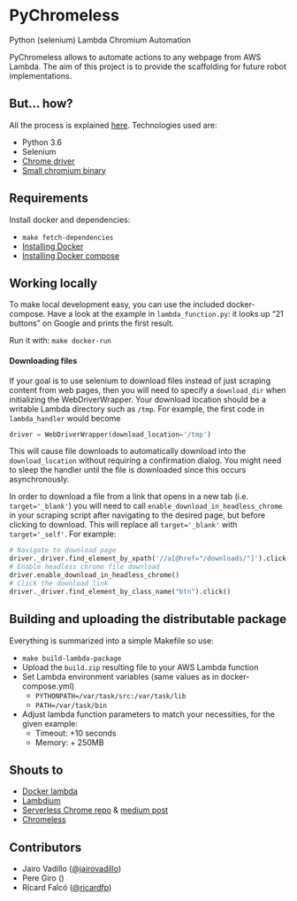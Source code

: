 # PyChromeless

Python (selenium) Lambda Chromium Automation

PyChromeless allows to automate actions to any webpage from AWS Lambda. The aim of this project is to provide
 the scaffolding for future robot implementations.

## But... how?

All the process is explained [here](https://medium.com/21buttons-tech/crawling-thousands-of-products-using-aws-lambda-80332e259de1). Technologies used are:
* Python 3.6
* Selenium
* [Chrome driver](https://sites.google.com/a/chromium.org/chromedriver/)
* [Small chromium binary](https://github.com/adieuadieu/serverless-chrome/releases)

## Requirements

Install docker and dependencies:

* `make fetch-dependencies`
* [Installing Docker](https://docs.docker.com/engine/installation/#get-started)
* [Installing Docker compose](https://docs.docker.com/compose/install/#install-compose)

## Working locally

To make local development easy, you can use the included docker-compose. 
Have a look at the example in `lambda_function.py`: it looks up “21 buttons” on Google and prints the first result. 

Run it with: `make docker-run`

#### Downloading files

If your goal is to use selenium to download files instead of just scraping content from web pages, then
you will need to specify a `download_dir` when initializing the WebDriverWrapper. Your download location 
should be a writable Lambda directory such as `/tmp`. For example, the first code in 
`lambda_handler` would become 

```python
driver = WebDriverWrapper(download_location='/tmp')
```

This will cause file downloads to automatically download into the `download_location` without 
requiring a confirmation dialog. You might need to sleep the handler until the file is downloaded
since this occurs asynchronously.

In order to download a file from a link that opens in a new tab (i.e. `target='_blank'`) you will need to 
call `enable_download_in_headless_chrome` in your scraping script after navigating to the desired page, but before
clicking to download. This will replace all `target='_blank'` with `target='_self'`. For example:

```python
# Navigate to download page
driver._driver.find_element_by_xpath('//a[@href="/downloads/"]').click()
# Enable headless chrome file download
driver.enable_download_in_headless_chrome()
# Click the download link
driver._driver.find_element_by_class_name("btn").click()
```

## Building and uploading the distributable package

Everything is summarized into a simple Makefile so use:

* `make build-lambda-package`
* Upload the `build.zip` resulting file to your AWS Lambda function
* Set Lambda environment variables (same values as in docker-compose.yml)
    * `PYTHONPATH=/var/task/src:/var/task/lib`
    * `PATH=/var/task/bin`
* Adjust lambda function parameters to match your necessities, for the given example:
    * Timeout: +10 seconds
    * Memory: + 250MB 

## Shouts to
* [Docker lambda](https://github.com/lambci/docker-lambda)
* [Lambdium](https://github.com/smithclay/lambdium)
* [Serverless Chrome repo](https://github.com/adieuadieu/serverless-chrome) & [medium post](https://medium.com/@marco.luethy/running-headless-chrome-on-aws-lambda-fa82ad33a9eb)
* [Chromeless](https://github.com/graphcool/chromeless)

## Contributors
* Jairo Vadillo ([@jairovadillo](https://github.com/jairovadillo))
* Pere Giro ()
* Ricard Falcó ([@ricardfp](https://github.com/ricardfp))
